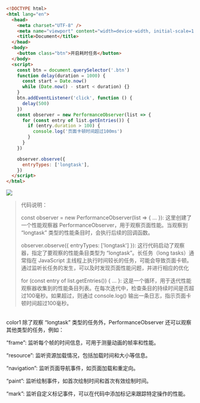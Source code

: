 ```html
<!DOCTYPE html>
<html lang="en">
  <head>
    <meta charset="UTF-8" />
    <meta name="viewport" content="width=device-width, initial-scale=1.0" />
    <title>Document</title>
  </head>
  <body>
    <button class="btn">开启耗时任务</button>
  </body>
  <script>
    const btn = document.querySelector('.btn')
    function delay(duration = 1000) {
      const start = Date.now()
      while (Date.now() - start < duration) {}
    }
    btn.addEventListener('click', function () {
      delay(500)
    })
    const observer = new PerformanceObserver(list => {
      for (const entry of list.getEntries()) {
        if (entry.duration > 100) {
          console.log('页面卡顿时间超过100ms')
        }
      }
    })

    observer.observe({
      entryTypes: ['longtask'],
    })
  </script>
</html>
```



![](https://cdn.nlark.com/yuque/0/2024/gif/207857/1729561755653-6cbccd58-c190-400c-b540-ef8407185c8a.gif)

> 代码说明：
>
> const observer = new PerformanceObserver(list => { ... }): 这里创建了一个性能观察器 PerformanceObserver，用于观察页面性能。当观察到 “longtask” 类型的性能条目时，会执行后续的回调函数。
>
> observer.observe({ entryTypes: ['longtask'] }): 这行代码启动了观察器，指定了要观察的性能条目类型为 “longtask”。长任务（long tasks）通常指在 JavaScript 主线程上执行时间较长的任务，可能会导致页面卡顿。通过监听长任务的发生，可以及时发现页面性能问题，并进行相应的优化
>
> for (const entry of list.getEntries()) { ... }: 这是一个循环，用于迭代性能观察器收集到的性能条目列表。在每次迭代中，检查条目的持续时间是否超过100毫秒。如果超过，则通过 console.log() 输出一条日志，指示页面卡顿时间超过100毫秒。
>



<br/>color1
除了观察 “longtask” 类型的任务外，PerformanceObserver 还可以观察其他类型的任务，例如：

“frame”: 监听每个帧的时间信息，可用于测量动画的帧率和性能。

“resource”: 监听资源加载情况，包括加载时间和大小等信息。

“navigation”: 监听页面导航事件，如页面加载和重定向。

“paint”: 监听绘制事件，如首次绘制时间和首次有效绘制时间。

“mark”: 监听自定义标记事件，可以在代码中添加标记来跟踪特定操作的性能。

<br/>



